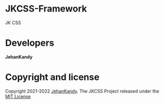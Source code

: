 # JKCSS-Framework
JK CSS 

# Developers
 
 <b>JehanKandy</b>


# Copyright and license

Copyright 2021–2022 [JehanKandy](https://github.com/JehanKandy). The JKCSS Project released under the [MIT License](https://github.com/JKCSS/JKCSS-Framework/blob/main/LICENSE)
